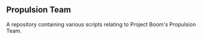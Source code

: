 ## Propulsion Team

A repository containing various scripts relating to Project Boom's Propulsion Team.
